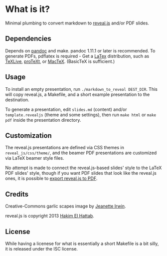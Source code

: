 # What is it?

Minimal plumbing to convert markdown to [reveal.js] and/or PDF slides.


## Dependencies

Depends on [pandoc] and make. pandoc 1.11.1 or later is recommended. To
generate PDFs, pdflatex is required - Get a [LaTex] distribution, such as
[TeXLive], [proTeXt], or [MacTeX]. (BasicTeX is sufficient.)

[reveal.js]: http://lab.hakim.se/reveal-js/
[pandoc]: http://johnmacfarlane.net/pandoc/
[LaTeX]: http://www.latex-project.org/
[TeXLive]: http://www.tug.org/texlive/
[proTeXt]: http://www.tug.org/protext/
[MacTeX]: http://tug.org/mactex/morepackages.html


## Usage

To install an empty presentation, run `./markdown_to_reveal DEST_DIR`.
This will copy reveal.js, a Makefile, and a short example presentation
to the destination.

To generate a presentation, edit `slides.md` (content) and/or
`template.revealjs` (theme and some settings), then run `make html` or
`make pdf` inside the presentation directory.


## Customization

The reveal.js presentations are defined via CSS themes in
`reveal_js/css/theme/`, and the beamer PDF presentations are customized
via LaTeX beamer style files.

No attempt is made to connect the reveal.js-based slides' style to the
LaTeX PDF slides' style, though if you want PDF slides that look like
the reveal.js ones, it is possible to [export reveal.js to PDF][rjpdf].

[rjpdf]: https://github.com/hakimel/reveal.js#pdf-export


## Credits

Creative-Commons garlic scapes image by [Jeanette Irwin][JI].

[JI]: http://www.flickr.com/photos/jeanetteirwin/526541580/

reveal.js is copyright 2013 [Hakim El Hattab](http://hakim.se).


## License

While having a licenese for what is essentially a short Makefile is
a bit silly, it is released under the ISC license.
